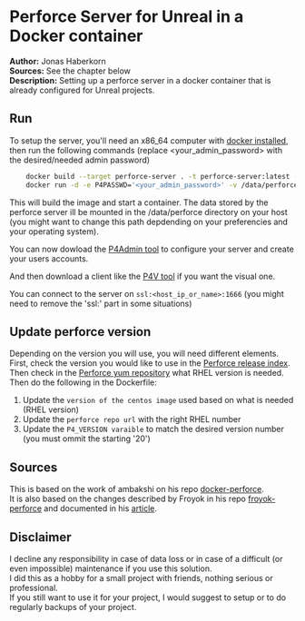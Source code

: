 # Perforce Server for Unreal in a Docker container

**Author:** Jonas Haberkorn  
**Sources:** See the chapter below  
**Description:** Setting up a perforce server in a docker container that is already configured for Unreal projects.  


## Run

To setup the server, you'll need an x86_64 computer with [docker installed](https://docs.docker.com/get-docker/), then run the following commands (replace <your_admin_password> with the desired/needed admin password)  

```bash
    docker build --target perforce-server . -t perforce-server:latest --no-cache
    docker run -d -e P4PASSWD='<your_admin_password>' -v /data/perforce:/data -p 8080:8080 -p 1666:1666 -h perforce --name perforce perforce-server 
```  

This will build the image and start a container. The data stored by the perforce server ill be mounted in the /data/perforce directory on your host (you might want to change this path depdending on your preferencies and your operating system).  

You can now dowload the [P4Admin tool](https://www.perforce.com/downloads/administration-tool) to configure your server and create your users accounts.  

And then download a client like the [P4V tool](https://www.perforce.com/downloads/helix-visual-client-p4v) if you want the visual one.  

You can connect to the server on `ssl:<host_ip_or_name>:1666` (you might need to remove the 'ssl:' part in some situations)

## Update perforce version

Depending on the version you will use, you will need different elements. First, check the version you would like to use in the [Perforce release index](https://www.perforce.com/support/software-release-index).  
Then check in the [Perforce yum repository](https://package.perforce.com/yum/) what RHEL version is needed.
Then do the following in the Dockerfile: 
1. Update the `version of the centos image` used based on what is needed (RHEL version)
2. Update the `perforce repo url` with the right RHEL number
3. Update the `P4_VERSION varaible` to match the desired version number (you must ommit the starting '20')


## Sources

This is based on the work of ambakshi on his repo [docker-perforce](https://github.com/ambakshi/docker-perforce).  
It is also based on the changes described by Froyok in his repo [froyok-perforce](https://github.com/Froyok/froyok-perforce) and documented in his [article](https://www.froyok.fr/blog/2018-09-setting-up-perforce-with-docker-for-unreal-engine-4/page.html).


## Disclaimer

I decline any responsibility in case of data loss or in case of a difficult (or even impossible) maintenance if you use this solution.  
I did this as a hobby for a small project with friends, nothing serious or professional.  
If you still want to use it for your project, I would suggest to setup or to do regularly backups of your project.  
